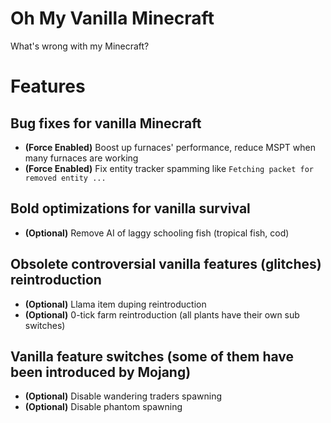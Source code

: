 # Oh My Vanilla Minecraft

What's wrong with my Minecraft?

# Features

## Bug fixes for vanilla Minecraft

- **(Force Enabled)** Boost up furnaces' performance, reduce MSPT when many furnaces are working
- **(Force Enabled)** Fix entity tracker spamming like `Fetching packet for removed entity ...`

## Bold optimizations for vanilla survival

- **(Optional)** Remove AI of laggy schooling fish (tropical fish, cod)

## Obsolete controversial vanilla features (glitches) reintroduction

- **(Optional)** Llama item duping reintroduction
- **(Optional)** 0-tick farm reintroduction (all plants have their own sub switches)

## Vanilla feature switches (some of them have been introduced by Mojang)

- **(Optional)** Disable wandering traders spawning
- **(Optional)** Disable phantom spawning